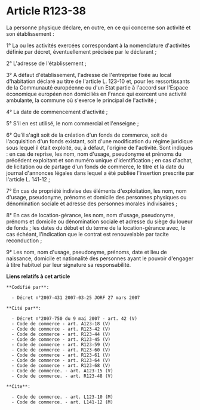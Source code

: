 # Article R123-38

La personne physique déclare, en outre, en ce qui concerne son activité et son établissement :

1° La ou les activités exercées correspondant à la nomenclature d'activités définie par décret, éventuellement précisée par
le déclarant ;

2° L'adresse de l'établissement ;

3° A défaut d'établissement, l'adresse de l'entreprise fixée au local d'habitation déclaré au titre de l'article L. 123-10
et, pour les ressortissants de la Communauté européenne ou d'un Etat partie à l'accord sur l'Espace économique européen non
domiciliés en France qui exercent une activité ambulante, la commune où s'exerce le principal de l'activité ;

4° La date de commencement d'activité ;

5° S'il en est utilisé, le nom commercial et l'enseigne ;

6° Qu'il s'agit soit de la création d'un fonds de commerce, soit de l'acquisition d'un fonds existant, soit d'une
modification du régime juridique sous lequel il était exploité, ou, à défaut, l'origine de l'activité. Sont indiqués : en cas
de reprise, les nom, nom d'usage, pseudonyme et prénoms du précédent exploitant et son numéro unique d'identification ; en
cas d'achat, de licitation ou de partage d'un fonds de commerce, le titre et la date du journal d'annonces légales dans
lequel a été publiée l'insertion prescrite par l'article L. 141-12 ;

7° En cas de propriété indivise des éléments d'exploitation, les nom, nom d'usage, pseudonyme, prénoms et domicile des
personnes physiques ou dénomination sociale et adresse des personnes morales indivisaires ;

8° En cas de location-gérance, les nom, nom d'usage, pseudonyme, prénoms et domicile ou dénomination sociale et adresse du
siège du loueur de fonds ; les dates du début et du terme de la location-gérance avec, le cas échéant, l'indication que le
contrat est renouvelable par tacite reconduction ;

9° Les nom, nom d'usage, pseudonyme, prénoms, date et lieu de naissance, domicile et nationalité des personnes ayant le
pouvoir d'engager à titre habituel par leur signature sa responsabilité.

**Liens relatifs à cet article**

	**Codifié par**:

	  - Décret n°2007-431 2007-03-25 JORF 27 mars 2007

	**Cité par**:

	  - Décret n°2007-750 du 9 mai 2007 - art. 42 (V)
	  - Code de commerce - art. A123-18 (V)
	  - Code de commerce - art. R123-42 (V)
	  - Code de commerce - art. R123-44 (V)
	  - Code de commerce - art. R123-45 (V)
	  - Code de commerce - art. R123-59 (V)
	  - Code de commerce - art. R123-60 (V)
	  - Code de commerce - art. R123-61 (V)
	  - Code de commerce - art. R123-64 (V)
	  - Code de commerce - art. R123-68 (V)
	  - Code de commerce. - art. A123-15 (V)
	  - Code de commerce. - art. R123-48 (V)

	**Cite**:

	  - Code de commerce. - art. L123-10 (M)
	  - Code de commerce. - art. L141-12 (M)
